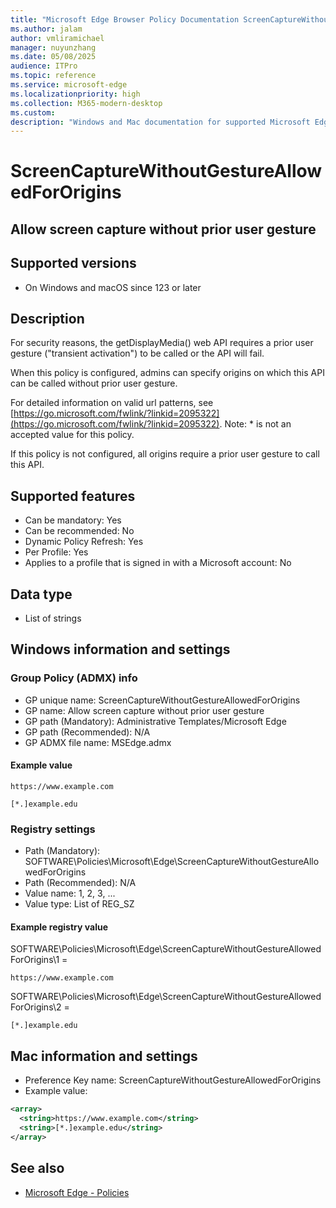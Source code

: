 ```yaml
---
title: "Microsoft Edge Browser Policy Documentation ScreenCaptureWithoutGestureAllowedForOrigins"
ms.author: jalam
author: vmliramichael
manager: nuyunzhang
ms.date: 05/08/2025
audience: ITPro
ms.topic: reference
ms.service: microsoft-edge
ms.localizationpriority: high
ms.collection: M365-modern-desktop
ms.custom:
description: "Windows and Mac documentation for supported Microsoft Edge Browser policy: Allow screen capture without prior user gesture"
---
```


<!--THIS FILE IS AUTOMATICALLY GENERATED. MANUAL CHANGES WILL BE OVERWRITTEN.-->
<!--Please contact the Microsoft Edge Manageability team with any questions.-->

# ScreenCaptureWithoutGestureAllowedForOrigins

## Allow screen capture without prior user gesture


## Supported versions

- On Windows and macOS since 123 or later

## Description

For security reasons, the
getDisplayMedia() web API requires
a prior user gesture ("transient activation") to be called or the API will
fail.

When this policy is configured, admins can specify origins on which this API
can be called without prior user gesture.

For detailed information on valid url patterns, see
[https://go.microsoft.com/fwlink/?linkid=2095322](https://go.microsoft.com/fwlink/?linkid=2095322). Note: * is not an accepted
value for this policy.

If this policy is not configured, all origins require a prior user gesture to
call this API.

## Supported features

- Can be mandatory: Yes
- Can be recommended: No
- Dynamic Policy Refresh: Yes
- Per Profile: Yes
- Applies to a profile that is signed in with a Microsoft account: No

## Data type

- List of strings

## Windows information and settings

### Group Policy (ADMX) info

- GP unique name: ScreenCaptureWithoutGestureAllowedForOrigins
- GP name: Allow screen capture without prior user gesture
- GP path (Mandatory): Administrative Templates/Microsoft Edge
- GP path (Recommended): N/A
- GP ADMX file name: MSEdge.admx

#### Example value

```
https://www.example.com
```

```
[*.]example.edu
```

### Registry settings

- Path (Mandatory): SOFTWARE\Policies\Microsoft\Edge\ScreenCaptureWithoutGestureAllowedForOrigins
- Path (Recommended): N/A
- Value name: 1, 2, 3, ...
- Value type: List of REG_SZ

#### Example registry value

SOFTWARE\Policies\Microsoft\Edge\ScreenCaptureWithoutGestureAllowedForOrigins\1 =
```
https://www.example.com
```

SOFTWARE\Policies\Microsoft\Edge\ScreenCaptureWithoutGestureAllowedForOrigins\2 =
```
[*.]example.edu
```




## Mac information and settings

- Preference Key name: ScreenCaptureWithoutGestureAllowedForOrigins
- Example value:

```xml
<array>
  <string>https://www.example.com</string>
  <string>[*.]example.edu</string>
</array>
```

## See also
- [Microsoft Edge - Policies](../microsoft-edge-policies.md)
